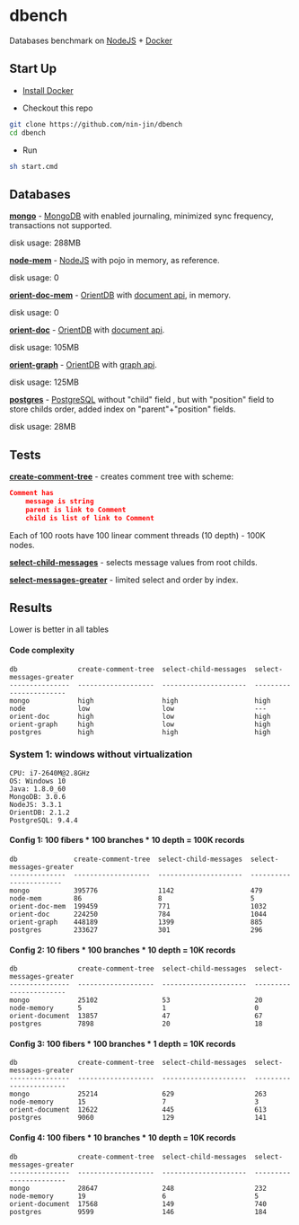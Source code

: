 # dbench
Databases benchmark on [NodeJS](https://nodejs.org/) + [Docker](https://docs.docker.com/)

## Start Up

* [Install Docker](https://docs.docker.com/installation/)

* Checkout this repo

```sh
git clone https://github.com/nin-jin/dbench
cd dbench
```

* Run

```sh
sh start.cmd
```

## Databases

**[mongo](./db/mongo.js)** - [MongoDB](https://www.mongodb.org/) with enabled journaling, minimized sync frequency, transactions not supported.

disk usage: 288MB

**[node-mem](./db/node-mem.js)** - [NodeJS](https://nodejs.org/) with pojo in memory, as reference.

disk usage: 0

**[orient-doc-mem](./db/orient-doc-mem.js)** - [OrientDB](http://orientdb.com/) with [document api](http://orientdb.com/docs/2.1/Choosing-between-Graph-or-Document-API.html#document-api), in memory. 

disk usage: 0

**[orient-doc](./db/orient-doc.js)** - [OrientDB](http://orientdb.com/) with [document api](http://orientdb.com/docs/2.1/Choosing-between-Graph-or-Document-API.html#document-api). 

disk usage: 105MB

**[orient-graph](./db/orient-graph.js)** - [OrientDB](http://orientdb.com/) with [graph api](http://orientdb.com/docs/2.1/Choosing-between-Graph-or-Document-API.html#graph-api). 

disk usage: 125MB

**[postgres](./db/postgres.js)** - [PostgreSQL](http://www.postgresql.org/) without "child" field , but with "position" field to store childs order, added index on "parent"+"position" fields.

disk usage: 28MB

## Tests

**[create-comment-tree](./test/create-comment-tree.js)** - creates comment tree with scheme:

```json
Comment has
	message is string
	parent is link to Comment
	child is list of link to Comment
```

Each of 100 roots have 100 linear comment threads (10 depth) - 100K nodes.

**[select-child-messages](./test/select-child-messages.js)** - selects message values from root childs.

**[select-messages-greater](./test/select-messages-greater.js)** - limited select and order by index.

## Results

Lower is better in all tables

#### Code complexity

```
db               create-comment-tree  select-child-messages  select-messages-greater
---------------  -------------------  ---------------------  -----------------------
mongo            high                 high                   high
node             low                  low                    ---
orient-doc       high                 low                    high
orient-graph     high                 low                    high
postgres         high                 high                   high
```

### System 1: windows without virtualization

```
CPU: i7-2640M@2.8GHz
OS: Windows 10
Java: 1.8.0_60
MongoDB: 3.0.6
NodeJS: 3.3.1
OrientDB: 2.1.2
PostgreSQL: 9.4.4
```

#### Config 1: 100 fibers * 100 branches * 10 depth = 100K records

```
db              create-comment-tree  select-child-messages  select-messages-greater
--------------  -------------------  ---------------------  -----------------------
mongo           395776               1142                   479
node-mem        86                   8                      5
orient-doc-mem  199459               771                    1032
orient-doc      224250               784                    1044
orient-graph    448189               1399                   885
postgres        233627               301                    296
```

#### Config 2: 10 fibers * 100 branches * 10 depth = 10K records

```
db               create-comment-tree  select-child-messages  select-messages-greater
---------------  -------------------  ---------------------  -----------------------
mongo            25102                53                     20
node-memory      5                    1                      0
orient-document  13857                47                     67
postgres         7898                 20                     18
```

#### Config 3: 100 fibers * 100 branches * 1 depth = 10K records

```
db               create-comment-tree  select-child-messages  select-messages-greater
---------------  -------------------  ---------------------  -----------------------
mongo            25214                629                    263
node-memory      15                   7                      3
orient-document  12622                445                    613
postgres         9060                 129                    141
```

#### Config 4: 100 fibers * 10 branches * 10 depth = 10K records

```
db               create-comment-tree  select-child-messages  select-messages-greater
---------------  -------------------  ---------------------  -----------------------
mongo            28647                248                    232
node-memory      19                   6                      5
orient-document  17568                149                    740
postgres         9599                 146                    184
```

